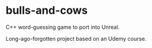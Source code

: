 # bulls-and-cows
C++ word-guessing game to port into Unreal.


Long-ago-forgotten project based on an Udemy course.
